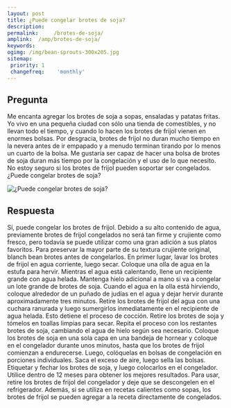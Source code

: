 ```yaml
---
layout: post
title: ¿Puede congelar brotes de soja?  
description: 
permalink:     /brotes-de-soja/
amplink:  /amp/brotes-de-soja/
keywords: 
ogimg: /img/bean-sprouts-300x205.jpg
sitemap:
 priority: 1
 changefreq:    'monthly'
---
```




## Pregunta

Me encanta agregar los brotes de soja a sopas, ensaladas y patatas fritas. Yo vivo en una pequeña ciudad con sólo una tienda de comestibles, y no llevan todo el tiempo, y cuando lo hacen los brotes de frijol vienen en enormes bolsas. Por desgracia, brotes de frijol no duran mucho tiempo en la nevera antes de ir empapado y a menudo terminan tirando por lo menos un cuarto de la bolsa. Me gustaría ser capaz de hacer una bolsa de brotes de soja duran más tiempo por la congelación y el uso de lo que necesito. No estoy seguro si los brotes de frijol pueden soportar ser congelados. ¿Puede congelar brotes de soja?


![¿Puede congelar brotes de soja?](https://sepuedecongelar.com/img/bean-sprouts-300x205.jpg "¿Puede congelar brotes de soja?" )


## Respuesta

Sí, puede congelar los brotes de frijol. Debido a su alto contenido de agua, previamente brotes de frijol congelados no será tan firme y crujiente como fresco, pero todavía se puede utilizar como una gran adición a sus platos favoritos. Para preservar la mayor parte de su textura crujiente original, blanch bean brotes antes de congelarlos.
En primer lugar, lavar los brotes de frijol en agua corriente, luego secar. Coloque una olla de agua en la estufa para hervir. Mientras el agua está calentando, llene un recipiente grande con agua helada. Mantenga hielo adicional a mano si va a congelar un lote grande de brotes de soja.
Cuando el agua en la olla está hirviendo, coloque alrededor de un puñado de judías en el agua y dejar hervir durante aproximadamente tres minutos. Retire los brotes de frijol del agua con una cuchara ranurada y luego sumergirlos inmediatamente en el recipiente de agua helada. Esto detiene el proceso de cocción. Retire los brotes de soja y tómelos en toallas limpias para secar. Repita el proceso con los restantes brotes de soja, cambiando el agua de hielo según sea necesario.
Coloque los brotes de soja en una sola capa en una bandeja de hornear y coloque en el congelador durante unos minutos, hasta que los brotes de frijol comienzan a endurecerse. Luego, colóquelas en bolsas de congelación en porciones individuales. Saca el exceso de aire, luego sella las bolsas. Etiquetar y fechar los brotes de soja, y luego colocarlos en el congelador. Utilice dentro de 12 meses para obtener los mejores resultados.
Para usar, retire los brotes de frijol del congelador y deje que se descongelen en el refrigerador. Además, si se utiliza en recetas calientes como sopas, los brotes de frijol se pueden agregar a la receta directamente de congelados.
